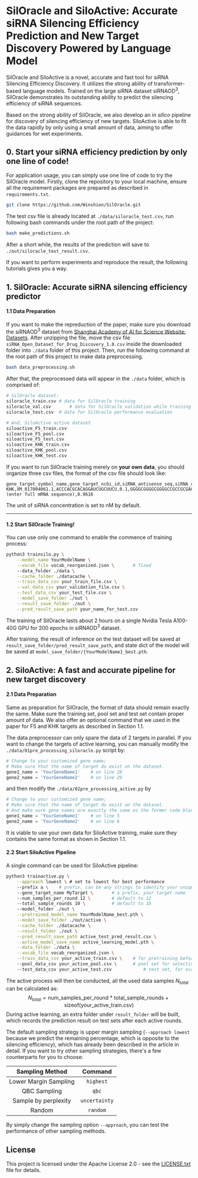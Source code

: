 # SilOracle and SiloActive: Accurate siRNA Silencing Efficiency Prediction and New Target Discovery Powered by Language Model

SilOracle and SiloActive is a novel, accurate and fast tool for siRNA Silencing Efficiency Discovery. It utilizes the strong ability of transformer-based language models. Trained on the large siRNA dataset siRNAOD$^3$, SilOracle demonstrates its outstanding ability to predict the silencing efficiency of siRNA sequences.

Based on the strong ability of SilOracle, we also develop an *in silico* pipeline for discovery of silencing efficiency of new targets. SiloActive is able to fit the data rapidly by only using a small amount of data, aiming to offer guidances for wet experiments.

## 0. Start your siRNA efficiency prediction by only one line of code!

For application usage, you can simply use one line of code to try the SilOracle model. Firstly, clone the repository to your local machine, ensure all the requirement packages are prepared as described in `requirements.txt`.

```bash
git clone https://github.com/Winshion/SilOracle.git
```

The test csv file is already located at `./data/siloracle_test.csv`, run following bash commands under the root path of the project:

```bash
bash make_predictions.sh
```

After a short while, the results of the prediction will save to `./out/siloracle_test_result.csv`.

If you want to perform experiments and reproduce the result, the following tutorials gives you a way.



## 1. SilOracle: Accurate siRNA silencing efficiency predictor

#### 1.1 Data Preparation

If you want to make the repreduction of the paper, make sure you download the siRNAOD$^3$ dataset from [Shanghai Academy of AI for Science Website: Datasets](https://www.sais.com.cn/en/data-publish). After unzipping the file, move the csv file `siRNA_Open_Dataset_for_Drug_Discovery_1.0.csv` inside the downloaded folder into `./data` folder of this project. Then, run the following command at the root path of this project to make data preprocessing.

```bash
bash data_preprocessing.sh
```

After that, the preprocessed data will appear in the `./data` folder, which is comprised of:

```bash
# SilOracle dataset:
siloracle_train.csv	# data for SilOracle training
siloracle_val.csv		# data for SilOracle validation while training
siloracle_test.csv	# data for SilOracle performance evaluation

# And, SiloActive active dataset
siloactive_F5_train.csv
siloactive_F5_pool.csv
siloactive_F5_test.csv
siloactive_KHK_train.csv
siloactive_KHK_pool.csv
siloactive_KHK_test.csv
```



If you want to run SilOracle training merely on **your own data**, you should organize three csv files, the format of the csv file should look like:

```
gene_target_symbol_name,gene_target_ncbi_id,siRNA_antisense_seq,siRNA_concentration,gene_target_seq,mRNA_remaining_pct
KHK,XM_017004061.1,ACCCACGCACAGGAUCUGCUUCU,0.1,GGGGCGGGGCGGGGCCGCCGCGACCGCGGGCTTCAGGCAGGGCTGCAGATGCGAGGCCCAGCTGTACCTCGCGTGTCCCGGGT...(enter full mRNA sequence),0.9616
```

The unit of siRNA concentration is set to nM by default.

---

#### 1.2 Start SilOracle Training!

You can use only one command to enable the commence of training process:

```bash
python3 trainsilo.py \
    --model_name YourModelName \
    --vocab_file vocab_reorganized.json \       # fixed
    --data_folder ./data \
    --cache_folder ./datacache \
    --train_data_csv your_train_file.csv \
    --val_data_csv your_validation_file.csv \
    --test_data_csv your_test_file.csv \
    --model_save_folder ./out \
    --result_save_folder ./out \
    --pred_result_save_path your_name_for_test.csv
```

The training of SilOracle lasts about 2 hours on a single Nvidia Tesla A100-40G GPU for 200 epochs in siRNAOD$^3$ dataset.

 After training, the result of inference on the test dataset will be saved at `result_save_folder/pred_result_save_path`, and state dict of the model will be saved at `model_save_folder/{YourModelName}_best.pth`.





## 2. SiloActive: A fast and accurate pipeline for new target discovery

#### 2.1 Data Preparation

Same as preparation for SilOracle, the format of data should remain exactly the same. Make sure the training set, pool set and test set contain proper amount of data. We also offer an optional command that we used in the paper for F5 and KHK targets as described in Section 1.1.

The data preprocessor can only spare the data of 2 targets in parallel. If you want to change the targets of active learning, you can manually modify the `./data/01pre_processing_siloracle.py` script by:

```python
# Change to your customized gene name;
# Make sure that the name of target do exist on the dataset.
gene1_name = 'YourGeneName1'	# on line 28
gene2_name = 'YourGeneName2'	# on line 29
```

and then modify the `./data/02pre_processing_active.py` by

```python
# Change to your customized gene name;
# Make sure that the name of target do exist on the dataset.
# And make sure gene names are exactly the same as the former code block.
gene1_name = 'YourGeneName1'	# on line 5
gene2_name = 'YourGeneName2'	# on line 6
```

It is viable to use your own data for SiloActive training, make sure they contains the same format as shown in Section 1.1.

#### 2.2 Start SiloActive Pipeline

A single command can be used for SiloActive pipeline:

```bash
python3 trainactive.py \
    --approach lowest \ # set to lowest for best performance
    --prefix a \    # prefix, can be any strings to identify your unique experiment
    --gene_target_name MyTarget \       # a prefix, your target name
    --num_samples_per_round 12 \        # default to 12
    --total_sample_rounds 10 \          # default to 10
    --model_folder ./out \
    --pretrained_model_name YourModelName_best.pth \
    --model_save_folder ./out/active \
    --cache_folder ./datacache \
    --result_folder ./out \
    --pred_result_save_path active_test_pred_result.csv \
    --active_model_save_name active_learning_model.pth \
    --data_folder ./data \
    --vocab_file vocab_reorganized.json \
    --train_data_csv your_active_train.csv \    # for pretraining before active
    --pool_data_csv your_active_pool.csv \      # pool set for selectively adding new targets
    --test_data_csv your_active_test.csv            # test set, for evaluation
```

The active process will then be conducted, all the used data samples $N_{total}$ can be calculated as:
$$
N_{total} = \text{num\_samples\_per\_round}\ * \ \text{total\_sample\_rounds} + \text{sizeof(your\_active\_train.csv)}
$$
During active learning, an extra folder under `result_folder` will be built, which records the prediction result on test sets after each active rounds.

The default sampling strategy is upper margin sampling (`--approach lowest` because we predict the remaining percentage, which is opposite to the silencing efficiency), which has already been described in the article in detail. If you want to try other sampling strategies, there's a few counterparts for you to choose:

|    Sampling Method    |    Command    |
| :-------------------: | :-----------: |
| Lower Margin Sampling |   `highest`   |
|     QBC Sampling      |     `qbc`     |
| Sample by perplexity  | `uncertainty` |
|        Random         |   `random`    |

By simply change the sampling option `--approach`, you can test the performance of other sampling methods.

## License

This project is licensed under the Apache License 2.0 - see the [LICENSE.txt](LICENSE.txt) file for details.

